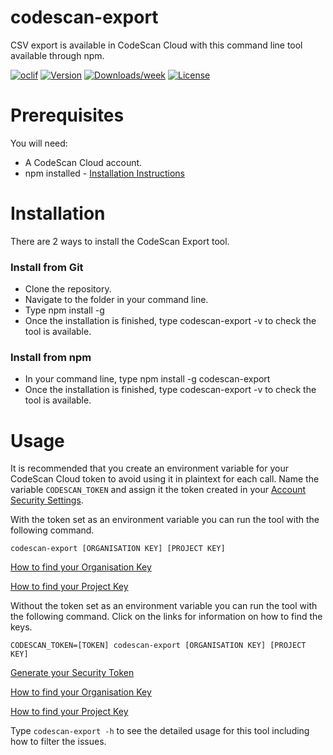 codescan-export
===============

CSV export is available in CodeScan Cloud with this command line tool available through npm.

[![oclif](https://img.shields.io/badge/cli-oclif-brightgreen.svg)](https://oclif.io)
[![Version](https://img.shields.io/npm/v/codescan-export.svg)](https://npmjs.org/package/codescan-export)
[![Downloads/week](https://img.shields.io/npm/dw/codescan-export.svg)](https://npmjs.org/package/codescan-export)
[![License](https://img.shields.io/npm/l/codescan-export.svg)](https://github.com/https://github.com/villagechief/codescan-export/https://github.com/villagechief/codescan-export/blob/master/package.json)

Prerequisites
========
You will need:

* A CodeScan Cloud account.
* npm installed - [Installation Instructions](https://www.npmjs.com/get-npm)

Installation
=========

There are 2 ways to install the CodeScan Export tool.

### Install from Git
* Clone the repository.
* Navigate to the folder in your command line.
* Type npm install -g
* Once the installation is finished, type codescan-export -v to check the tool is available.
### Install from npm
* In your command line, type npm install -g codescan-export
* Once the installation is finished, type codescan-export -v to check the tool is available.
# Usage
It is recommended that you create an environment variable for your CodeScan Cloud token to avoid using it in plaintext for each call. Name the variable `CODESCAN_TOKEN` and assign it the token created in your [Account Security Settings](https://app.codescan.io/account/security/).

With the token set as an environment variable you can run the tool with the following command. 

`codescan-export [ORGANISATION KEY] [PROJECT KEY]`

[How to find your Organisation Key](https://docs.codescan.io/hc/en-us/articles/360020037992-How-to-find-an-Organization-Key-in-CodeScan-Cloud)

[How to find your Project Key](https://docs.codescan.io/hc/en-us/articles/360020038192-How-to-find-a-Project-Key-in-CodeScan)

Without the token set as an environment variable you can run the tool with the following command. Click on the links for information on how to find the keys.

`CODESCAN_TOKEN=[TOKEN] codescan-export [ORGANISATION KEY] [PROJECT KEY]`

[Generate your Security Token](https://app.codescan.io/account/security/)

[How to find your Organisation Key](https://docs.codescan.io/hc/en-us/articles/360020037992-How-to-find-an-Organization-Key-in-CodeScan-Cloud)

[How to find your Project Key](https://docs.codescan.io/hc/en-us/articles/360020038192-How-to-find-a-Project-Key-in-CodeScan)


Type `codescan-export -h` to see the detailed usage for this tool including how to filter the issues.
